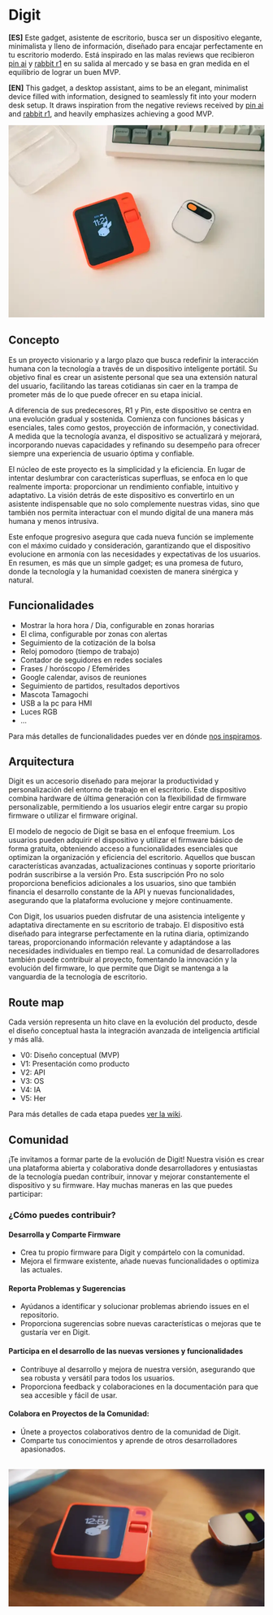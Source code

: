 # Digit
**[ES]** Este gadget, asistente de escritorio, busca ser un dispositivo elegante, minimalista y lleno de información, diseñado para encajar perfectamente en tu escritorio moderdo. Está inspirado en las malas reviews que recibieron [pin ai](https://humane.com/) y [rabbit r1](https://www.rabbit.tech/) en su salida al mercado y se basa en gran medida en el equilibrio de lograr un buen MVP.

**[EN]** This gadget, a desktop assistant, aims to be an elegant, minimalist device filled with information, designed to seamlessly fit into your modern desk setup. It draws inspiration from the negative reviews received by [pin ai](https://humane.com/) and [rabbit r1](https://www.rabbit.tech/), and heavily emphasizes achieving a good MVP.


<p align="center">
  <img src="img/01-AIwereable.webp">
</p>


## Concepto
Es un proyecto visionario y a largo plazo que busca redefinir la interacción humana con la tecnología a través de un dispositivo inteligente portátil. Su objetivo final es crear un asistente personal que sea una extensión natural del usuario, facilitando las tareas cotidianas sin caer en la trampa de prometer más de lo que puede ofrecer en su etapa inicial.

A diferencia de sus predecesores, R1 y Pin, este dispositivo se centra en una evolución gradual y sostenida. Comienza con funciones básicas y esenciales, tales como gestos, proyección de información, y conectividad. A medida que la tecnología avanza, el dispositivo se actualizará y mejorará, incorporando nuevas capacidades y refinando su desempeño para ofrecer siempre una experiencia de usuario óptima y confiable.

El núcleo de este proyecto es la simplicidad y la eficiencia. En lugar de intentar deslumbrar con características superfluas, se enfoca en lo que realmente importa: proporcionar un rendimiento confiable, intuitivo y adaptativo. La visión detrás de este dispositivo es convertirlo en un asistente indispensable que no solo complemente nuestras vidas, sino que también nos permita interactuar con el mundo digital de una manera más humana y menos intrusiva.

Este enfoque progresivo asegura que cada nueva función se implemente con el máximo cuidado y consideración, garantizando que el dispositivo evolucione en armonía con las necesidades y expectativas de los usuarios. En resumen, es más que un simple gadget; es una promesa de futuro, donde la tecnología y la humanidad coexisten de manera sinérgica y natural.

## Funcionalidades
* Mostrar la hora hora / Dia, configurable en zonas horarias
* El clima, configurable por zonas con alertas
* Seguimiento de la cotización de la bolsa
* Reloj pomodoro (tiempo de trabajo)
* Contador de seguidores en redes sociales
* Frases / horóscopo / Efemérides
* Google calendar, avisos de reuniones
* Seguimiento de partidos, resultados deportivos
* Mascota Tamagochi
* USB a la pc para HMI
* Luces RGB
* ...

Para más detalles de funcionalidades puedes ver en dónde [nos inspiramos](inspiracion.md).


## Arquitectura
Digit es un accesorio diseñado para mejorar la productividad y personalización del entorno de trabajo en el escritorio. Este dispositivo combina hardware de última generación con la flexibilidad de firmware personalizable, permitiendo a los usuarios elegir entre cargar su propio firmware o utilizar el firmware original.

El modelo de negocio de Digit se basa en el enfoque freemium. Los usuarios pueden adquirir el dispositivo y utilizar el firmware básico de forma gratuita, obteniendo acceso a funcionalidades esenciales que optimizan la organización y eficiencia del escritorio. Aquellos que buscan características avanzadas, actualizaciones continuas y soporte prioritario podrán suscribirse a la versión Pro. Esta suscripción Pro no solo proporciona beneficios adicionales a los usuarios, sino que también financia el desarrollo constante de la API y nuevas funcionalidades, asegurando que la plataforma evolucione y mejore continuamente.

Con Digit, los usuarios pueden disfrutar de una asistencia inteligente y adaptativa directamente en su escritorio de trabajo. El dispositivo está diseñado para integrarse perfectamente en la rutina diaria, optimizando tareas, proporcionando información relevante y adaptándose a las necesidades individuales en tiempo real. La comunidad de desarrolladores también puede contribuir al proyecto, fomentando la innovación y la evolución del firmware, lo que permite que Digit se mantenga a la vanguardia de la tecnología de escritorio.


## Route map
Cada versión representa un hito clave en la evolución del producto, desde el diseño conceptual hasta la integración avanzada de inteligencia artificial y más allá.
* V0: Diseño conceptual (MVP)
* V1: Presentación como producto
* V2: API
* V3: OS
* V4: IA
* V5: Her

Para más detalles de cada etapa puedes [ver la wiki](https://github.com/lcismondi/desktop-gadget/wiki/Route-map).

## Comunidad
¡Te invitamos a formar parte de la evolución de Digit! Nuestra visión es crear una plataforma abierta y colaborativa donde desarrolladores y entusiastas de la tecnología puedan contribuir, innovar y mejorar constantemente el dispositivo y su firmware. Hay muchas maneras en las que puedes participar:

### ¿Cómo puedes contribuir?
#### Desarrolla y Comparte Firmware

* Crea tu propio firmware para Digit y compártelo con la comunidad.
* Mejora el firmware existente, añade nuevas funcionalidades o optimiza las actuales.

#### Reporta Problemas y Sugerencias

* Ayúdanos a identificar y solucionar problemas abriendo issues en el repositorio.
* Proporciona sugerencias sobre nuevas características o mejoras que te gustaría ver en Digit.

#### Participa en el desarrollo de las nuevas versiones y funcionalidades

* Contribuye al desarrollo y mejora de nuestra versión, asegurando que sea robusta y versátil para todos los usuarios.
* Proporciona feedback y colaboraciones en la documentación para que sea accesible y fácil de usar.

#### Colabora en Proyectos de la Comunidad:

* Únete a proyectos colaborativos dentro de la comunidad de Digit.
* Comparte tus conocimientos y aprende de otros desarrolladores apasionados.

<p align="center">
  <br/>
  <img src="img/02-AIwereable.webp">
</p>
